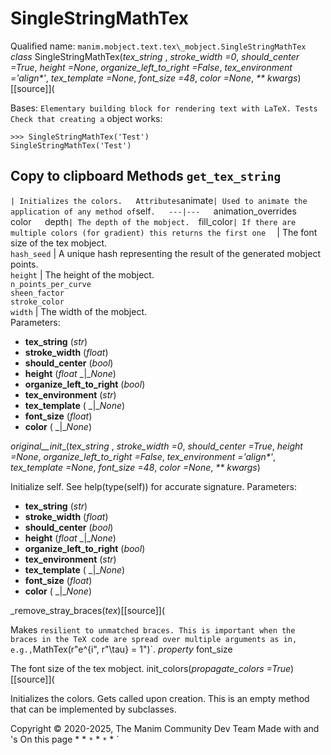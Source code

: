 # SingleStringMathTex
Qualified name: `manim.mobject.text.tex\_mobject.SingleStringMathTex`
_class_ SingleStringMathTex(_tex_string_ , _stroke_width =0_, _should_center =True_, _height =None_, _organize_left_to_right =False_, _tex_environment ='align*'_, _tex_template =None_, _font_size =48_, _color =None_, _** kwargs_)[[source]](

Bases: `
Elementary building block for rendering text with LaTeX.
Tests
Check that creating a ` object works:
```
>>> SingleStringMathTex('Test') 
SingleStringMathTex('Test')

```
Copy to clipboard
Methods
`get_tex_string`  
---  
` | Initializes the colors.  
Attributes
`animate` | Used to animate the application of any method of `self`.  
---|---  
`animation_overrides`  
`color`  
`depth` | The depth of the mobject.  
`fill_color` | If there are multiple colors (for gradient) this returns the first one  
` | The font size of the tex mobject.  
`hash_seed` | A unique hash representing the result of the generated mobject points.  
`height` | The height of the mobject.  
`n_points_per_curve`  
`sheen_factor`  
`stroke_color`  
`width` | The width of the mobject.  
Parameters:

  * **tex_string** (_str_)
  * **stroke_width** (_float_)
  * **should_center** (_bool_)
  * **height** (_float_ _|__None_)
  * **organize_left_to_right** (_bool_)
  * **tex_environment** (_str_)
  * **tex_template** ( _|__None_)
  * **font_size** (_float_)
  * **color** ( _|__None_)

_original__init__(_tex_string_ , _stroke_width =0_, _should_center =True_, _height =None_, _organize_left_to_right =False_, _tex_environment ='align*'_, _tex_template =None_, _font_size =48_, _color =None_, _** kwargs_)

Initialize self. See help(type(self)) for accurate signature.
Parameters:

  * **tex_string** (_str_)
  * **stroke_width** (_float_)
  * **should_center** (_bool_)
  * **height** (_float_ _|__None_)
  * **organize_left_to_right** (_bool_)
  * **tex_environment** (_str_)
  * **tex_template** ( _|__None_)
  * **font_size** (_float_)
  * **color** ( _|__None_)

_remove_stray_braces(_tex_)[[source]](

Makes ` resilient to unmatched braces.
This is important when the braces in the TeX code are spread over multiple arguments as in, e.g., `MathTex(r"e^{i", r"\tau} = 1")`.
_property_ font_size

The font size of the tex mobject.
init_colors(_propagate_colors =True_)[[source]](

Initializes the colors.
Gets called upon creation. This is an empty method that can be implemented by subclasses.

Copyright © 2020-2025, The Manim Community Dev Team 
Made with  and 's 
On this page 
  * 
    * `
      * `
      * `
      * `
      * `